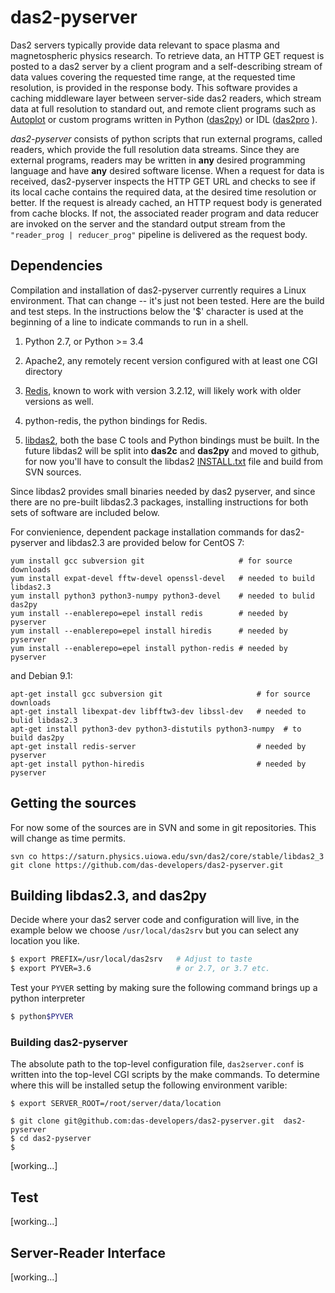 # das2-pyserver

Das2 servers typically provide data relevant to space plasma and magnetospheric
physics research.  To retrieve data, an HTTP GET request is posted to a das2 
server by a client program and a self-describing stream of data values covering
the requested time range, at the requested time resolution, is provided in the
response body.  This software provides a caching middleware layer between 
server-side das2 readers, which stream data at full resolution to standard out, and
remote client programs such as [Autoplot](https://autoplot.org) or custom
programs written in Python ([das2py](https://anaconda.org/DasDevelopers/das2py))
or IDL ([das2pro](https://github.com/das-developers/das2pro) ).

*das2-pyserver* consists of python scripts that run external programs, called
readers, which provide the full resolution data streams.  Since they are
external programs, readers may be written in **any** desired programming
language and have **any** desired software license.  When a request for data is
received, das2-pyserver inspects the HTTP GET URL and checks to see if its
local cache contains the required data, at the desired time resolution or
better.  If the request is already cached, an HTTP request body is generated
from cache blocks.  If not, the associated reader program and data reducer are
invoked on the server and the standard output stream from the 
`"reader_prog | reducer_prog"` pipeline is delivered as the request body.

## Dependencies

Compilation and installation of das2-pyserver currently requires a Linux
environment.  That can change -- it's just not been tested.  Here are the build and
test steps.  In the instructions below the '$' character is used at the
beginning of a line to indicate commands to run in a shell.

1. Python 2.7, or Python >= 3.4

2. Apache2, any remotely recent version configured with at least one CGI
   directory

3. [Redis](https://redis.io), known to work with version 3.2.12, will
   likely work with older versions as well.
	
4. python-redis, the python bindings for Redis.

5. [libdas2](https://saturn.physics.uiowa.edu/svn/das2/core/stable/libdas2_3), 
   both the base C tools and Python bindings must be built.  In the future
	libdas2 will be split into **das2c** and **das2py** and moved to
	github, for now you'll have to consult the libdas2 [INSTALL.txt](https://saturn.physics.uiowa.edu/svn/das2/core/stable/libdas2_3/INSTALL.txt) 
	file and build from SVN sources.

Since libdas2 provides small binaries needed by das2 pyserver, and since there
are no pre-built libdas2.3 packages, installing instructions for both sets of
software are included below.

For convienience, dependent package installation commands for das2-pyserver
and libdas2.3 are provided below for CentOS 7:
```
yum install gcc subversion git                     # for source downloads
yum install expat-devel fftw-devel openssl-devel   # needed to build libdas2.3
yum install python3 python3-numpy python3-devel    # needed to bulid das2py
yum install --enablerepo=epel install redis        # needed by pyserver
yum install --enablerepo=epel install hiredis      # needed by pyserver
yum install --enablerepo=epel install python-redis # needed by pyserver
```
and Debian 9.1:
```
apt-get install gcc subversion git                     # for source downloads
apt-get install libexpat-dev libfftw3-dev libssl-dev   # needed to bulid libdas2.3
apt-get install python3-dev python3-distutils python3-numpy  # to build das2py
apt-get install redis-server                           # needed by pyserver
apt-get install python-hiredis                         # needed by pyserver
```

## Getting the sources

For now some of the sources are in SVN and some in git repositories.  This 
will change as time permits.
```
svn co https://saturn.physics.uiowa.edu/svn/das2/core/stable/libdas2_3
git clone https://github.com/das-developers/das2-pyserver.git
```

## Building libdas2.3, and das2py
Decide where your das2 server code and configuration will live, in the example
below we choose `/usr/local/das2srv` but you can select any location you like.
```bash
$ export PREFIX=/usr/local/das2srv   # Adjust to taste
$ export PYVER=3.6                   # or 2.7, or 3.7 etc.
```

Test your `PYVER` setting by making sure the following command brings up a
python interpreter
```bash
$ python$PYVER
```




### Building das2-pyserver


The absolute path to the top-level configuration file, `das2server.conf` is
written into the top-level CGI scripts by the make commands.  To determine
where this will be installed setup the following environment varible:
```
$ export SERVER_ROOT=/root/server/data/location
```




```
$ git clone git@github.com:das-developers/das2-pyserver.git  das2-pyserver
$ cd das2-pyserver
$ 
```
[working...]



Test
----
[working...]


Server-Reader Interface
-----------------------
[working...]







